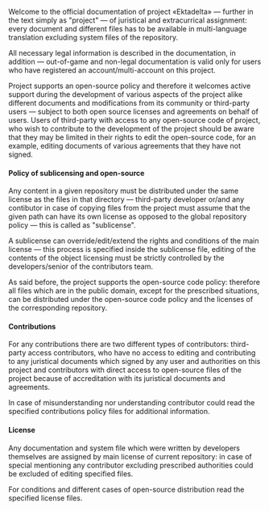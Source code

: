 Welcome to the official documentation of project «Ektadelta» — further in the text simply as "project" — of juristical and extracurrical assignment: every document and different files has to be available in multi-language translation excluding system files of the repository.

All necessary legal information is described in the documentation, in addition — out-of-game and non-legal documentation is valid only for users who have registered an account/multi-account on this project.

Project supports an open-source policy and therefore it welcomes active support during the development of various aspects of the project alike different documents and modifications from its community or third-party users — subject to both open source licenses and agreements on behalf of users. Users of third-party with access to any open-source code of project, who wish to contribute to the development of the project should be aware that they may be limited in their rights to edit the open-source code, for an example, editing documents of various agreements that they have not signed.

#### Policy of sublicensing and open-source

Any content in a given repository must be distributed under the same license as the files in that directory — third-party developer or/and any contibutor in case of copying files from the project must assume that the given path can have its own license as opposed to the global repository policy — this is called as "sublicense".

A sublicense can override/edit/extend the rights and conditions of the main license — this process is specified inside the sublicense file, editing of the contents of the object licensing must be strictly controlled by the developers/senior of the contributors team.

As said before, the project supports the open-source code policy: therefore all files which are in the public domain, except for the prescribed situations, can be distributed under the open-source code policy and the licenses of the corresponding repository.

#### Contributions

For any contributions there are two different types of contributors: third-party access contributors, who have no access to editing and contributing to any juristical documents which signed by any user and authorities on this project and contributors with direct access to open-source files of the project because of accreditation with its juristical documents and agreements.

In case of misunderstanding nor understanding contributor could read the specified contributions policy files for additional information. 

#### License

Any documentation and system file which were written by developers themselves are assigned by main license of current repository: in case of special mentioning any contributor excluding prescribed authorities could be excluded of editing specified files.

For conditions and different cases of open-source distribution read the specified license files.
